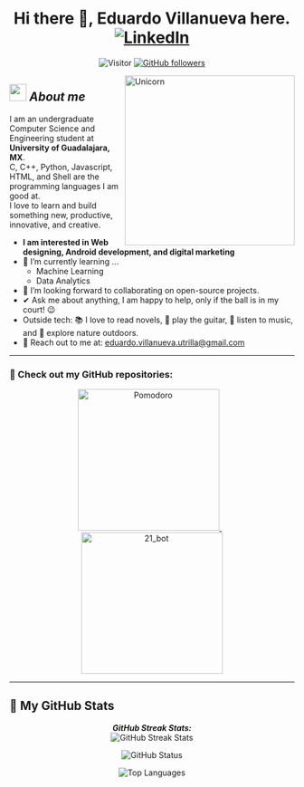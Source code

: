 <div align="center">

# Hi there 👋, Eduardo Villanueva here. [![LinkedIn](https://img.shields.io/badge/linkedin-%230077B5.svg?style=for-the-badge&logo=linkedin&logoColor=white)](https://www.linkedin.com/in/eduardo-antonio-villanueva-utrilla-7014102b9/)  


![Visitor](https://visitor-badge.laobi.icu/badge?page_id=Lalitotaquitoo.repoName) 
[![GitHub followers](https://img.shields.io/github/followers/Lalitotaquitoo.svg?style=social&label=Follow)](https://github.com/Lalitotaquitoo?tab=followers)



</div>

<img align="right" width="300px" alt="Unicorn" src="https://c.tenor.com/GN73MKBawZYAAAAi/busy-cute.gif" />

## <img src="https://media.giphy.com/media/ObNTw8Uzwy6KQ/giphy.gif" width="30px">&nbsp;***About me***

I am an undergraduate Computer Science and Engineering student at **University of Guadalajara, MX**.  
C, C++, Python, Javascript, HTML, and Shell are the programming languages I am good at.  
I love to learn and build something new, productive, innovative, and creative.  

- **I am interested in Web designing, Android development, and digital marketing**
- 🌱 I’m currently learning ...
  - Machine Learning
  - Data Analytics
- 🤝 I’m looking forward to collaborating on open-source projects.
- ✔ Ask me about anything, I am happy to help, only if the ball is in my court! 😉
- Outside tech: 📚 I love to read novels, 🎸 play the guitar, 🎵 listen to music, and 🌴 explore nature outdoors.
- 📩 Reach out to me at: [eduardo.villanueva.utrilla@gmail.com](mailto:eduardo.villanueva.utrilla@gmail.com)

---

### 🚀 Check out my GitHub repositories:

<div align="center">
  <a href="https://github.com/Lalitotaquitoo/Pomodoro">
    <img src="https://github-readme-stats.vercel.app/api/pin/?username=Lalitotaquitoo&repo=Pomodoro" alt="Pomodoro" width="250" />
  </a>
  &nbsp;&nbsp;
  <a href="https://github.com/Lalitotaquitoo/21_bot">
    <img src="https://github-readme-stats.vercel.app/api/pin/?username=Lalitotaquitoo&repo=21_bot" alt="21_bot" width="250" />
  </a>
</div>

---

## 👀 My GitHub Stats

<div align="center">
  <p>
    <b><em>GitHub Streak Stats:</em></b> <br/>
    <img src="https://github-readme-streak-stats.herokuapp.com/?user=Lalitotaquitoo&theme=dark" alt="GitHub Streak Stats" />
  </p>
  <p>
    <img src="https://github-readme-stats.vercel.app/api?username=Lalitotaquitoo&show_icons=true&include_all_commits=true&theme=dark" alt="GitHub Status" />
  </p>
  <p>
    <img src="https://github-readme-stats.vercel.app/api/top-langs/?username=Lalitotaquitoo&layout=compact&theme=dark" alt="Top Languages" />
  </p>
</div>
